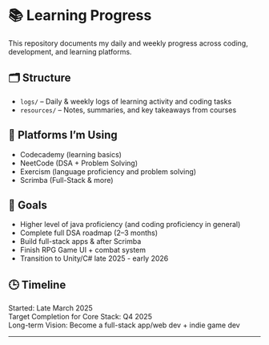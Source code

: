 # 📚 Learning Progress

This repository documents my daily and weekly progress across coding, development, and learning platforms.

## 🗂️ Structure

- `logs/` – Daily & weekly logs of learning activity and coding tasks
- `resources/` – Notes, summaries, and key takeaways from courses

## 🧠 Platforms I’m Using

- Codecademy (learning basics)
- NeetCode (DSA + Problem Solving)
- Exercism (language proficiency and problem solving)
- Scrimba (Full-Stack & more)

## 🏁 Goals

- Higher level of java proficiency (and coding proficiency in general)
- Complete full DSA roadmap (2–3 months)
- Build full-stack apps & after Scrimba
- Finish RPG Game UI + combat system
- Transition to Unity/C# late 2025 - early 2026

## 🕒 Timeline

Started: Late March 2025  
Target Completion for Core Stack: Q4 2025  
Long-term Vision: Become a full-stack app/web dev + indie game dev

---
